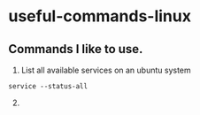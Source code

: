 # useful-commands-linux
Commands I like to use.
-----------------------------------------------------------------------------------------------------------------


1. List all available services on an ubuntu system
```
service --status-all

```

2.
